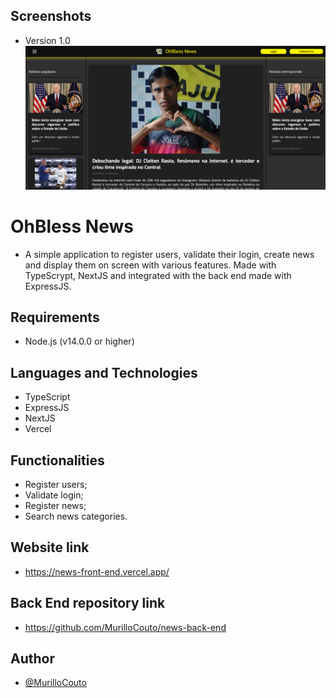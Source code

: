 
## Screenshots

- Version 1.0
![App Screenshot](https://github.com/MurilloCouto/news-front-end/blob/main/OhBlessNews.png?raw=true)


# OhBless News 

- A simple application to register users, validate their login, create news and display them on screen with various features. Made with TypeScrypt, NextJS and integrated with the back end made with ExpressJS.


## Requirements

- Node.js (v14.0.0 or higher)
  
## Languages ​​and Technologies

- TypeScript
- ExpressJS
- NextJS
- Vercel
  
## Functionalities

- Register users;
- Validate login;
- Register news;
- Search news categories.
  
## Website link 

- https://news-front-end.vercel.app/

## Back End repository link 

- https://github.com/MurilloCouto/news-back-end

## Author

- [@MurilloCouto](https://www.github.com/MurilloCouto)
